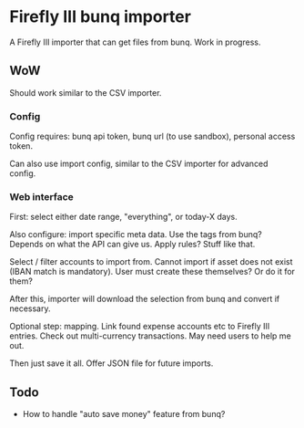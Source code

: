 # Firefly III bunq importer
A Firefly III importer that can get files from bunq. Work in progress.

## WoW
Should work similar to the CSV importer.

### Config
Config requires: bunq api token, bunq url (to use sandbox), personal access token.

Can also use import config, similar to the CSV importer for advanced config.

### Web interface
First: select either date range, "everything", or today-X days.

Also configure: import specific meta data. Use the tags from bunq? Depends on what the API can give us. Apply rules? Stuff like that.

Select / filter accounts to import from. Cannot import if asset does not exist (IBAN match is mandatory). User must create these themselves? Or do it for them?

After this, importer will download the selection from bunq and convert if necessary.

Optional step: mapping. Link found expense accounts etc to Firefly III entries. Check out multi-currency transactions. May need users to help me out.

Then just save it all. Offer JSON file for future imports.

## Todo
- How to handle "auto save money" feature from bunq?

